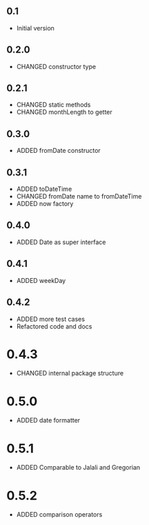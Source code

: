 ## 0.1

- Initial version

## 0.2.0

- CHANGED constructor type

## 0.2.1

- CHANGED static methods
- CHANGED monthLength to getter

## 0.3.0

- ADDED fromDate constructor

## 0.3.1

- ADDED toDateTime
- CHANGED fromDate name to fromDateTime
- ADDED now factory

## 0.4.0

- ADDED Date as super interface

## 0.4.1

- ADDED weekDay

## 0.4.2

- ADDED more test cases
- Refactored code and docs

# 0.4.3

- CHANGED internal package structure

# 0.5.0

- ADDED date formatter

# 0.5.1

- ADDED Comparable to Jalali and Gregorian

# 0.5.2

- ADDED comparison operators
